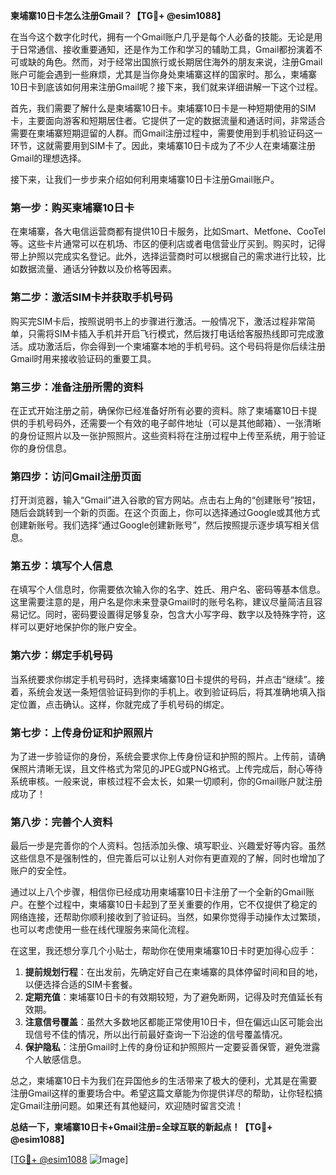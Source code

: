 **柬埔寨10日卡怎么注册Gmail？【TG💪+ @esim1088】**

在当今这个数字化时代，拥有一个Gmail账户几乎是每个人必备的技能。无论是用于日常通信、接收重要通知，还是作为工作和学习的辅助工具，Gmail都扮演着不可或缺的角色。然而，对于经常出国旅行或长期居住海外的朋友来说，注册Gmail账户可能会遇到一些麻烦，尤其是当你身处柬埔寨这样的国家时。那么，柬埔寨10日卡到底该如何用来注册Gmail呢？接下来，我们就来详细讲解一下这个过程。

首先，我们需要了解什么是柬埔寨10日卡。柬埔寨10日卡是一种短期使用的SIM卡，主要面向游客和短期居住者。它提供了一定的数据流量和通话时间，非常适合需要在柬埔寨短期逗留的人群。而Gmail注册过程中，需要使用到手机验证码这一环节，这就需要用到SIM卡了。因此，柬埔寨10日卡成为了不少人在柬埔寨注册Gmail的理想选择。

接下来，让我们一步步来介绍如何利用柬埔寨10日卡注册Gmail账户。

### **第一步：购买柬埔寨10日卡**

在柬埔寨，各大电信运营商都有提供10日卡服务，比如Smart、Metfone、CooTel等。这些卡片通常可以在机场、市区的便利店或者电信营业厅买到。购买时，记得带上护照以完成实名登记。此外，选择运营商时可以根据自己的需求进行比较，比如数据流量、通话分钟数以及价格等因素。

### **第二步：激活SIM卡并获取手机号码**

购买完SIM卡后，按照说明书上的步骤进行激活。一般情况下，激活过程非常简单，只需将SIM卡插入手机并开启飞行模式，然后拨打电话给客服热线即可完成激活。成功激活后，你会得到一个柬埔寨本地的手机号码。这个号码将是你后续注册Gmail时用来接收验证码的重要工具。

### **第三步：准备注册所需的资料**

在正式开始注册之前，确保你已经准备好所有必要的资料。除了柬埔寨10日卡提供的手机号码外，还需要一个有效的电子邮件地址（可以是其他邮箱）、一张清晰的身份证照片以及一张护照照片。这些资料将在注册过程中上传至系统，用于验证你的身份信息。

### **第四步：访问Gmail注册页面**

打开浏览器，输入“Gmail”进入谷歌的官方网站。点击右上角的“创建账号”按钮，随后会跳转到一个新的页面。在这个页面上，你可以选择通过Google或其他方式创建新账号。我们选择“通过Google创建新账号”，然后按照提示逐步填写相关信息。

### **第五步：填写个人信息**

在填写个人信息时，你需要依次输入你的名字、姓氏、用户名、密码等基本信息。这里需要注意的是，用户名是你未来登录Gmail时的账号名称，建议尽量简洁且容易记忆。同时，密码要设置得足够复杂，包含大小写字母、数字以及特殊字符，这样可以更好地保护你的账户安全。

### **第六步：绑定手机号码**

当系统要求你绑定手机号码时，选择柬埔寨10日卡提供的号码，并点击“继续”。接着，系统会发送一条短信验证码到你的手机上。收到验证码后，将其准确地填入指定位置，点击确认。这样，你就完成了手机号码的绑定。

### **第七步：上传身份证和护照照片**

为了进一步验证你的身份，系统会要求你上传身份证和护照的照片。上传前，请确保照片清晰无误，且文件格式为常见的JPEG或PNG格式。上传完成后，耐心等待系统审核。一般来说，审核过程不会太长，如果一切顺利，你的Gmail账户就注册成功了！

### **第八步：完善个人资料**

最后一步是完善你的个人资料。包括添加头像、填写职业、兴趣爱好等内容。虽然这些信息不是强制性的，但完善后可以让别人对你有更直观的了解，同时也增加了账户的安全性。

通过以上八个步骤，相信你已经成功用柬埔寨10日卡注册了一个全新的Gmail账户。在整个过程中，柬埔寨10日卡起到了至关重要的作用，它不仅提供了稳定的网络连接，还帮助你顺利接收到了验证码。当然，如果你觉得手动操作太过繁琐，也可以考虑使用一些在线代理服务来简化流程。

在这里，我还想分享几个小贴士，帮助你在使用柬埔寨10日卡时更加得心应手：

1. **提前规划行程**：在出发前，先确定好自己在柬埔寨的具体停留时间和目的地，以便选择合适的SIM卡套餐。
2. **定期充值**：柬埔寨10日卡的有效期较短，为了避免断网，记得及时充值延长有效期。
3. **注意信号覆盖**：虽然大多数地区都能正常使用10日卡，但在偏远山区可能会出现信号不佳的情况，所以出行前最好查询一下沿途的信号覆盖情况。
4. **保护隐私**：注册Gmail时上传的身份证和护照照片一定要妥善保管，避免泄露个人敏感信息。

总之，柬埔寨10日卡为我们在异国他乡的生活带来了极大的便利，尤其是在需要注册Gmail这样的重要场合中。希望这篇文章能为你提供详尽的帮助，让你轻松搞定Gmail注册问题。如果还有其他疑问，欢迎随时留言交流！

**总结一下，柬埔寨10日卡+Gmail注册=全球互联的新起点！【TG💪+ @esim1088】**

[[TG💪+ @esim1088](https://t.me/s/esim1088) ![Image](https://i.postimg.cc/4NQfJmqS/Snipaste-2025-05-13-00-14-12.png)]